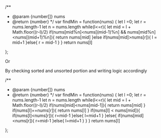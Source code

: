 /**
 * @param {number[]} nums
 * @return {number}
 */
var findMin = function(nums) {
    let l =0;
    let r = nums.length-1
    let n = nums.length
    while(l<=r){
        let mid = l + Math.floor((r-l)/2)
        if(nums[mid%n]<nums[(mid-1)%n] && nums[mid%n]<nums[(mid+1)%n]){
            return nums[mid]
        }else if(nums[mid]>nums[r]){
            l = mid+1
        }else{
            r = mid-1
        }
    }
    return nums[l]
    
};

Or

By checking sorted and unsorted portion and writing logic accordingly

/**
 * @param {number[]} nums
 * @return {number}
 */
var findMin = function(nums) {
    let l =0;
    let r = nums.length-1
    let n = nums.length
    while(l<=r){
        let mid = l + Math.floor((r-l)/2)
        if(nums[mid]<nums[mid-1]){
            return nums[mid]
        }
        if(nums[l]==nums[r]){
            return nums[l]
        }
        if(nums[l] < nums[mid]){
            if(nums[l]<nums[r]){
                r=mid-1
            }else{
                l=mid+1
            }
        }else{
            if(nums[mid]<nums[r]){
                r=mid-1
            }else{
                l=mid+1
            }
        }
    }
    return nums[l]
    
};